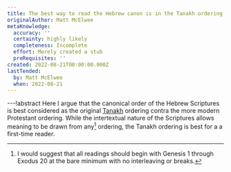 ```yaml
---
title: The best way to read the Hebrew canon is in the Tanakh ordering
originalAuthor: Matt McElwee
metaKnowledge:
  accuracy: ''
  certainty: highly likely
  completeness: Incomplete
  effort: Merely created a stub
  preRequisites: ''
created: 2022-08-21T00:00:00.000Z
lastTended:
  by: Matt McElwee
  when: 2022-08-21
---
```


---!abstract
Here I argue that the canonical order of the Hebrew Scriptures is best considered as the original [Tanakh](!W) ordering contra the more modern Protestant ordering. While the intertextual nature of the Scriptures allows meaning to be drawn from any[^1] ordering, the Tanakh ordering is best for a a first-time reader.

[^1]: I would suggest that all readings should begin with Genesis 1 through Exodus 20 at the bare minimum with no interleaving or breaks.
